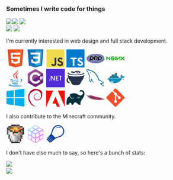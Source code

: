 ### Sometimes I write code for things
[![](https://hit.yhype.me/github/profile?user_id=34699884)![](https://komarev.com/ghpvc/?username=encode42&style=flat-square)](https://github.com/Encode42) [![](https://img.shields.io/badge/-YouTube-ff0000?logo=youtube&style=flat-square)](https://youtube.com/Encode42)  
[![](https://img.shields.io/mozilla-observatory/grade/encode42.dev?label=Website&style=flat-square)](https://encode42.dev) [![](https://img.shields.io/discord/646517284453613578?color=7289DA&label=Support%20Discord&style=flat-square)](https://encode42.dev/support)


I'm currently interested in web design and full stack development.

<img width="50px" src="html.png"> <img width="50px" src="css.png"> <img width="50px" src="javascript.png"> <img width="50px" src="typescript.png"> <img width="50px" src="php.png"> <img width="50px" src="nginx.png">  
<img width="50px" src="java.png"> <img width="50px" src="csharp.png"> <img width="50px" src="dotnet.png"> <img width="50px" src="coffeescript.png"> <img width="50px" src="mysql.png"> <img width="50px" src="docker.png">  
<img width="50px" src="windows.png"> <img width="50px" src="debian.png"> <img width="50px" src="adobe.png"> <img width="50px" src="gradle.png"> <img width="50px" src="apache.png"> <img width="50px" src="git.png">

I also contribute to the Minecraft community.

<a href="http://bukkit.org"><img width="50px" src="bukkit.png"></a> <a href="http://purpur.pl3x.net"><img width="50px" src="purpur.png"></a> <a href="http://craftlight.org"><img width="50px" src="craftlight.png"></a>

I don't have else much to say, so here's a bunch of stats:

![](https://github-readme-stats.vercel.app/api?username=Encode42&include_all_commits=true&count_private=true&hide=issues&show_icons=true&disable_animations=true&hide_border=true&bg_color=333&icon_color=aaa&title_color=aaa&text_color=777)  
![](https://github-readme-stats.vercel.app/api/top-langs/?username=Encode42&layout=compact&card_width=444&hide_border=true&bg_color=333&icon_color=aaa&title_color=aaa&text_color=777)
